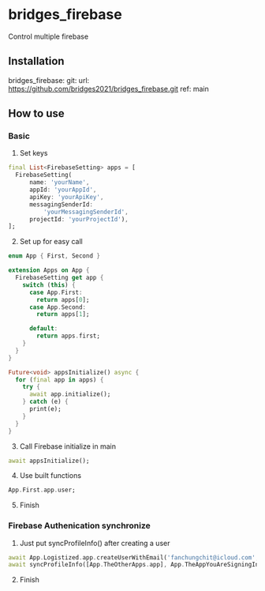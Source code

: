 # bridges_firebase
 Control multiple firebase
## Installation
bridges_firebase:
  git:
    url: https://github.com/bridges2021/bridges_firebase.git
    ref: main
## How to use
### Basic
1. Set keys
```dart
final List<FirebaseSetting> apps = [
  FirebaseSetting(
      name: 'yourName',
      appId: 'yourAppId',
      apiKey: 'yourApiKey',
      messagingSenderId:
          'yourMessagingSenderId',
      projectId: 'yourProjectId'),
];
```
2. Set up for easy call
```dart
enum App { First, Second }

extension Apps on App {
  FirebaseSetting get app {
    switch (this) {
      case App.First:
        return apps[0];
      case App.Second:
        return apps[1];

      default:
        return apps.first;
    }
  }
}

Future<void> appsInitialize() async {
  for (final app in apps) {
    try {
      await app.initialize();
    } catch (e) {
      print(e);
    }
  }
}
```
3. Call Firebase initialize in main
```dart
await appsInitialize();
```
4. Use built functions
```dart
App.First.app.user;
```
5. Finish
### Firebase Authenication synchronize
1. Just put syncProfileInfo() after creating a user
```dart
await App.Logistized.app.createUserWithEmail('fanchungchit@icloud.com', 'fanchungchit@icloud.com');
await syncProfileInfo([App.TheOtherApps.app], App.TheAppYouAreSigningIn.app);
```
2. Finish
